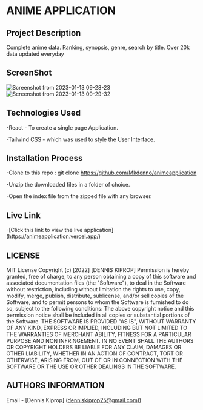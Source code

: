 # ANIME APPLICATION
## Project Description
Complete anime data. Ranking, synopsis, genre, search by title. Over 20k data updated everyday
## ScreenShot

![Screenshot from 2023-01-13 09-28-23](https://user-images.githubusercontent.com/104482846/212252617-b1c25628-8a4a-4d51-94dc-3e4df99439c5.png)
![Screenshot from 2023-01-13 09-29-32](https://user-images.githubusercontent.com/104482846/212252736-4d0ff990-ccff-4a1a-bf11-54d72a6fbaf3.png)

## Technologies Used

-React - To create a single page Application.

-Tailwind CSS - which was used to style the User Interface.


## Installation Process
-Clone to this repo : git clone https://github.com/Mkdenno/animeapplication

-Unzip the downloaded files in a folder of choice.

-Open the index file from the zipped file with any browser.

## Live Link

-[Click this link to view the live application]  (https://animeapplication.vercel.app/)

## LICENSE

MIT License
Copyright (c) [2022] [DENNIS KIPROP]
Permission is hereby granted, free of charge, to any person obtaining a copy of this software and associated documentation files (the "Software"), to deal in the Software without restriction, including without limitation the rights to use, copy, modify, merge, publish, distribute, sublicense, and/or sell copies of the Software, and to permit persons to whom the Software is furnished to do so, subject to the following conditions:
The above copyright notice and this permission notice shall be included in all copies or substantial portions of the Software.
THE SOFTWARE IS PROVIDED "AS IS", WITHOUT WARRANTY OF ANY KIND, EXPRESS OR IMPLIED, INCLUDING BUT NOT LIMITED TO THE WARRANTIES OF MERCHANT ABILITY, FITNESS FOR A PARTICULAR PURPOSE AND NON INFRINGEMENT. IN NO EVENT SHALL THE AUTHORS OR COPYRIGHT HOLDERS BE LIABLE FOR ANY CLAIM, DAMAGES OR OTHER LIABILITY, WHETHER IN AN ACTION OF CONTRACT, TORT OR OTHERWISE, ARISING FROM, OUT OF OR IN CONNECTION WITH THE SOFTWARE OR THE USE OR OTHER DEALINGS IN THE SOFTWARE.

## AUTHORS INFORMATION

Email - [Dennis Kiprop] (denniskiprop25@gmail.com))
